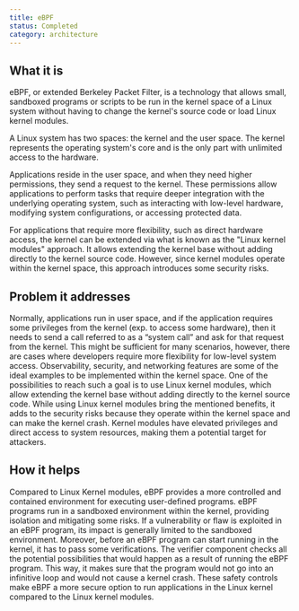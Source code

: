 ```yaml
---
title: eBPF
status: Completed
category: architecture
---
```


## What it is

eBPF, or extended Berkeley Packet Filter, is a technology that allows small, sandboxed programs or scripts to be run in the kernel space of a Linux system without having to change the kernel's source code or load Linux kernel modules.

A Linux system has two spaces: the kernel and the user space. 
The kernel represents the operating system's core and is the only part with unlimited access to the hardware. 

Applications reside in the user space, and when they need higher permissions, they send a request to the kernel. 
These permissions allow applications to perform tasks that require deeper integration with the underlying operating system, such as interacting with low-level hardware, modifying system configurations, or accessing protected data.

For applications that require more flexibility, such as direct hardware access, the kernel can be extended via what is known as the "Linux kernel modules" approach.
It allows extending the kernel base without adding directly to the kernel source code.
However, since kernel modules operate within the kernel space, this approach introduces some security risks.

## Problem it addresses
Normally, applications run in user space, and if the application requires some privileges from the kernel (exp. to access some hardware), then it needs to send a call referred to as a “system call” and ask for that request from the kernel. 
This might be sufficient for many scenarios, however, there are cases where developers require more flexibility for low-level system access.
Observability, security, and networking features are some of the ideal examples to be implemented within the kernel space.
One of the possibilities to reach such a goal is to use Linux kernel modules, which allow extending the kernel base without adding directly to the kernel source code. 
While using Linux kernel modules bring the mentioned benefits, it adds to the security risks because they operate within the kernel space and can make the kernel crash. 
Kernel modules have elevated privileges and direct access to system resources, making them a potential target for attackers.

## How it helps
Compared to Linux Kernel modules, eBPF provides a more controlled and contained environment for executing user-defined programs. 
eBPF programs run in a sandboxed environment within the kernel, providing isolation and mitigating some risks. 
If a vulnerability or flaw is exploited in an eBPF program, its impact is generally limited to the sandboxed environment.
Moreover, before an eBPF program can start running in the kernel, it has to pass some verifications. 
The verifier component checks all the potential possibilities that would happen as a result of running the eBPF program. 
This way, it makes sure that the program would not go into an infinitive loop and would not cause a kernel crash. 
These safety controls make eBPF a more secure option to run applications in the Linux kernel compared to the Linux kernel modules.
